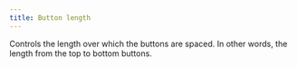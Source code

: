 ```yaml
---
title: Button length
---
```


Controls the length over which the buttons are spaced. In other words, the length from the top to bottom buttons.